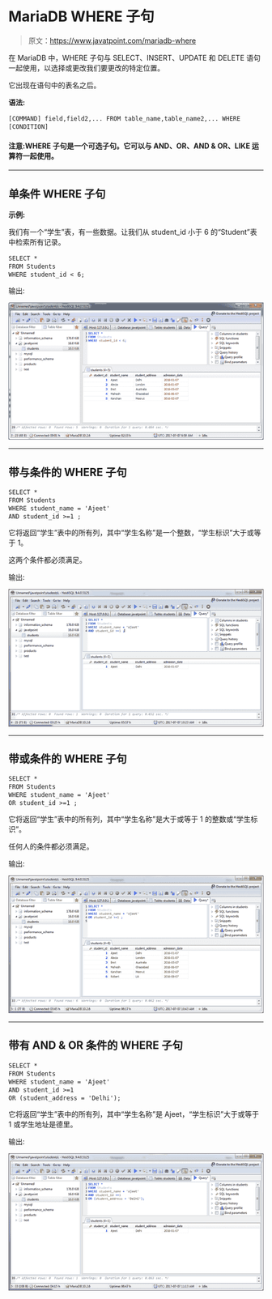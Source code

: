 # MariaDB WHERE 子句

> 原文：<https://www.javatpoint.com/mariadb-where>

在 MariaDB 中，WHERE 子句与 SELECT、INSERT、UPDATE 和 DELETE 语句一起使用，以选择或更改我们要更改的特定位置。

它出现在语句中的表名之后。

**语法:**

```
[COMMAND] field,field2,... FROM table_name,table_name2,... WHERE [CONDITION] 

```

#### 注意:WHERE 子句是一个可选子句。它可以与 AND、OR、AND & OR、LIKE 运算符一起使用。

* * *

## 单条件 WHERE 子句

**示例:**

我们有一个“学生”表，有一些数据。让我们从 student_id 小于 6 的“Student”表中检索所有记录。

```
SELECT * 
FROM Students
WHERE student_id < 6; 

```

输出:

![Mariadb Where clause 1](img/9782a3a370573905833d08e39ab2eea2.png)

* * *

## 带与条件的 WHERE 子句

```
SELECT *
FROM Students
WHERE student_name = 'Ajeet'
AND student_id >=1 ; 

```

它将返回“学生”表中的所有列，其中“学生名称”是一个整数，“学生标识”大于或等于 1。

这两个条件都必须满足。

输出:

![Mariadb Where clause 2](img/1d6a82dc9ab4c16888714d3c3200c1a4.png)

* * *

## 带或条件的 WHERE 子句

```
SELECT *
FROM Students
WHERE student_name = 'Ajeet'
OR student_id >=1 ; 

```

它将返回“学生”表中的所有列，其中“学生名称”是大于或等于 1 的整数或“学生标识”。

任何人的条件都必须满足。

输出:

![Mariadb Where clause 3](img/252c55878f173bca46fab95b474d7f2e.png)

* * *

## 带有 AND & OR 条件的 WHERE 子句

```
SELECT *
FROM Students
WHERE student_name = 'Ajeet' 
AND student_id >=1
OR (student_address = 'Delhi'); 

```

它将返回“学生”表中的所有列，其中“学生名称”是 Ajeet，“学生标识”大于或等于 1 或学生地址是德里。

输出:

![Mariadb Where clause 4](img/ebd071c210712798f2d5b2f98bf5fd5b.png)